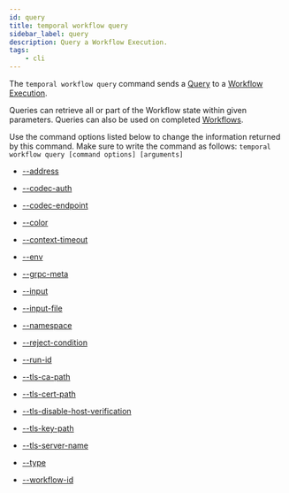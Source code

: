```yaml
---
id: query
title: temporal workflow query
sidebar_label: query
description: Query a Workflow Execution.
tags:
	- cli
---
```


The `temporal workflow query` command sends a [Query](/concepts/what-is-a-query) to a [Workflow Execution](/concepts/what-is-a-workflow-execution).

Queries can retrieve all or part of the Workflow state within given parameters.
Queries can also be used on completed [Workflows](/concepts/what-is-a-workflow-execution).

Use the command options listed below to change the information returned by this command.
Make sure to write the command as follows:
`temporal workflow query [command options] [arguments]`

- [--address](/cli/cmd-options/address)

- [--codec-auth](/cli/cmd-options/codec-auth)

- [--codec-endpoint](/cli/cmd-options/codec-endpoint)

- [--color](/cli/cmd-options/color)

- [--context-timeout](/cli/cmd-options/context-timeout)

- [--env](/cli/cmd-options/env)

- [--grpc-meta](/cli/cmd-options/grpc-meta)

- [--input](/cli/cmd-options/input)

- [--input-file](/cli/cmd-options/input-file)

- [--namespace](/cli/cmd-options/namespace)

- [--reject-condition](/cli/cmd-options/reject-condition)

- [--run-id](/cli/cmd-options/run-id)

- [--tls-ca-path](/cli/cmd-options/tls-ca-path)

- [--tls-cert-path](/cli/cmd-options/tls-cert-path)

- [--tls-disable-host-verification](/cli/cmd-options/tls-disable-host-verification)

- [--tls-key-path](/cli/cmd-options/tls-key-path)

- [--tls-server-name](/cli/cmd-options/tls-server-name)

- [--type](/cli/cmd-options/type)

- [--workflow-id](/cli/cmd-options/workflow-id)
